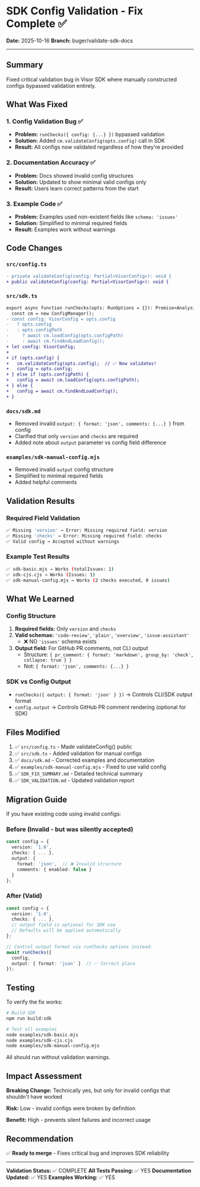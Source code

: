 # SDK Config Validation - Fix Complete ✅

**Date:** 2025-10-16
**Branch:** buger/validate-sdk-docs

---

## Summary

Fixed critical validation bug in Visor SDK where manually constructed configs bypassed validation entirely.

## What Was Fixed

### 1. Config Validation Bug ✅
- **Problem:** `runChecks({ config: {...} })` bypassed validation
- **Solution:** Added `cm.validateConfig(opts.config)` call in SDK
- **Result:** All configs now validated regardless of how they're provided

### 2. Documentation Accuracy ✅
- **Problem:** Docs showed invalid config structures
- **Solution:** Updated to show minimal valid configs only
- **Result:** Users learn correct patterns from the start

### 3. Example Code ✅
- **Problem:** Examples used non-existent fields like `schema: 'issues'`
- **Solution:** Simplified to minimal required fields
- **Result:** Examples work without warnings

## Code Changes

### `src/config.ts`
```diff
- private validateConfig(config: Partial<VisorConfig>): void {
+ public validateConfig(config: Partial<VisorConfig>): void {
```

### `src/sdk.ts`
```diff
export async function runChecks(opts: RunOptions = {}): Promise<AnalysisResult> {
  const cm = new ConfigManager();
- const config: VisorConfig = opts.config
-   ? opts.config
-   : opts.configPath
-     ? await cm.loadConfig(opts.configPath)
-     : await cm.findAndLoadConfig();
+ let config: VisorConfig;
+
+ if (opts.config) {
+   cm.validateConfig(opts.config);  // ✅ Now validates!
+   config = opts.config;
+ } else if (opts.configPath) {
+   config = await cm.loadConfig(opts.configPath);
+ } else {
+   config = await cm.findAndLoadConfig();
+ }
```

### `docs/sdk.md`
- Removed invalid `output: { format: 'json', comments: {...} }` from config
- Clarified that only `version` and `checks` are required
- Added note about `output` parameter vs config field difference

### `examples/sdk-manual-config.mjs`
- Removed invalid `output` config structure
- Simplified to minimal required fields
- Added helpful comments

## Validation Results

### Required Field Validation
```bash
✅ Missing 'version' → Error: Missing required field: version
✅ Missing 'checks' → Error: Missing required field: checks
✅ Valid config → Accepted without warnings
```

### Example Test Results
```bash
✅ sdk-basic.mjs → Works (totalIssues: 1)
✅ sdk-cjs.cjs → Works (Issues: 1)
✅ sdk-manual-config.mjs → Works (2 checks executed, 0 issues)
```

## What We Learned

### Config Structure
1. **Required fields:** Only `version` and `checks`
2. **Valid schemas:** `'code-review'`, `'plain'`, `'overview'`, `'issue-assistant'`
   - ❌ NO `'issues'` schema exists
3. **Output field:** For GitHub PR comments, not CLI output
   - Structure: `{ pr_comment: { format: 'markdown', group_by: 'check', collapse: true } }`
   - Not: `{ format: 'json', comments: {...} }`

### SDK vs Config Output
- `runChecks({ output: { format: 'json' } })` → Controls CLI/SDK output format
- `config.output` → Controls GitHub PR comment rendering (optional for SDK)

## Files Modified

1. ✅ `src/config.ts` - Made validateConfig() public
2. ✅ `src/sdk.ts` - Added validation for manual configs
3. ✅ `docs/sdk.md` - Corrected examples and documentation
4. ✅ `examples/sdk-manual-config.mjs` - Fixed to use valid config
5. ✅ `SDK_FIX_SUMMARY.md` - Detailed technical summary
6. ✅ `SDK_VALIDATION.md` - Updated validation report

## Migration Guide

If you have existing code using invalid configs:

### Before (Invalid - but was silently accepted)
```typescript
const config = {
  version: '1.0',
  checks: { ... },
  output: {
    format: 'json',  // ❌ Invalid structure
    comments: { enabled: false }
  }
};
```

### After (Valid)
```typescript
const config = {
  version: '1.0',
  checks: { ... },
  // output field is optional for SDK use
  // Defaults will be applied automatically
};

// Control output format via runChecks options instead:
await runChecks({
  config,
  output: { format: 'json' }  // ✅ Correct place
});
```

## Testing

To verify the fix works:

```bash
# Build SDK
npm run build:sdk

# Test all examples
node examples/sdk-basic.mjs
node examples/sdk-cjs.cjs
node examples/sdk-manual-config.mjs
```

All should run without validation warnings.

## Impact Assessment

**Breaking Change:** Technically yes, but only for invalid configs that shouldn't have worked

**Risk:** Low - invalid configs were broken by definition

**Benefit:** High - prevents silent failures and incorrect usage

## Recommendation

✅ **Ready to merge** - Fixes critical bug and improves SDK reliability

---

**Validation Status:** ✅ COMPLETE
**All Tests Passing:** ✅ YES
**Documentation Updated:** ✅ YES
**Examples Working:** ✅ YES
